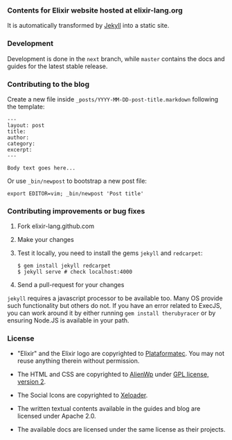 ### Contents for Elixir website hosted at elixir-lang.org

It is automatically transformed by [Jekyll](http://github.com/mojombo/jekyll) into a static site.

### Development

Development is done in the `next` branch, while `master` contains the docs and guides for the latest stable release.

### Contributing to the blog

  Create a new file inside `_posts/YYYY-MM-DD-post-title.markdown` following the template:

    ---
    layout: post
    title:
    author:
    category:
    excerpt:
    ---

    Body text goes here...

  Or use `_bin/newpost` to bootstrap a new post file:

    export EDITOR=vim; _bin/newpost 'Post title'

### Contributing improvements or bug fixes

1. Fork elixir-lang.github.com

2. Make your changes

3. Test it locally, you need to install the gems `jekyll` and `redcarpet`:

   ```shell
   $ gem install jekyll redcarpet
   $ jekyll serve # check localhost:4000
   ```

4. Send a pull-request for your changes

`jekyll` requires a javascript processor to be available too. Many OS provide such functionality but others do not. If you have an error related to ExecJS, you can work around it by either running `gem install therubyracer` or by ensuring Node.JS is available in your path.

### License

* "Elixir" and the Elixir logo are copyrighted to [Plataformatec](http://plataformatec.com.br/). You may not reuse anything therein without permission.

* The HTML and CSS are copyrighted to [AlienWp](http://alienwp.com/) under [GPL license, version 2](http://www.gnu.org/licenses/old-licenses/gpl-2.0.html).

* The Social Icons are copyrighted to [Xeloader](http://xeloader.deviantart.com/art/Socialis-2-Freebie-213292616).

* The written textual contents available in the guides and blog are licensed under Apache 2.0.

* The available docs are licensed under the same license as their projects.
